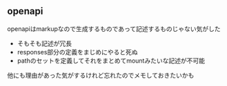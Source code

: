 ## openapi

openapiはmarkupなので生成するものであって記述するものじゃない気がした

- そもそも記述が冗長
- responses部分の定義をまじめにやると死ぬ
- pathのセットを定義してそれをまとめてmountみたいな記述が不可能

他にも理由があった気がするけれど忘れたのでメモしておきたいかも

